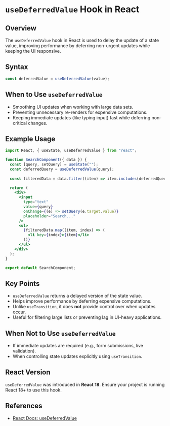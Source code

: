 # `useDeferredValue` Hook in React

## Overview
The `useDeferredValue` hook in React is used to delay the update of a state value, improving performance by deferring non-urgent updates while keeping the UI responsive.

## Syntax
```jsx
const deferredValue = useDeferredValue(value);
```

## When to Use `useDeferredValue`
- Smoothing UI updates when working with large data sets.
- Preventing unnecessary re-renders for expensive computations.
- Keeping immediate updates (like typing input) fast while deferring non-critical changes.

## Example Usage
```jsx
import React, { useState, useDeferredValue } from "react";

function SearchComponent({ data }) {
  const [query, setQuery] = useState("");
  const deferredQuery = useDeferredValue(query);
  
  const filteredData = data.filter((item) => item.includes(deferredQuery));

  return (
    <div>
      <input 
        type="text" 
        value={query} 
        onChange={(e) => setQuery(e.target.value)} 
        placeholder="Search..." 
      />
      <ul>
        {filteredData.map((item, index) => (
          <li key={index}>{item}</li>
        ))}
      </ul>
    </div>
  );
}

export default SearchComponent;
```

## Key Points
- `useDeferredValue` returns a delayed version of the state value.
- Helps improve performance by deferring expensive computations.
- Unlike `useTransition`, it does **not** provide control over when updates occur.
- Useful for filtering large lists or preventing lag in UI-heavy applications.

## When Not to Use `useDeferredValue`
- If immediate updates are required (e.g., form submissions, live validation).
- When controlling state updates explicitly using `useTransition`.

## React Version
`useDeferredValue` was introduced in **React 18**. Ensure your project is running React 18+ to use this hook.

## References
- [React Docs: useDeferredValue](https://react.dev/reference/react/useDeferredValue)
